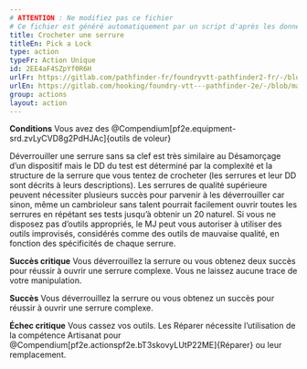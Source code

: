 ```yaml
---
# ATTENTION : Ne modifiez pas ce fichier
# Ce fichier est généré automatiquement par un script d'après les données du module Foundry VTT officiel et de sa traduction
title: Crocheter une serrure
titleEn: Pick a Lock
type: action
typeFr: Action Unique
id: 2EE4aF4SZpYf0R6H
urlFr: https://gitlab.com/pathfinder-fr/foundryvtt-pathfinder2-fr/-/blob/master/data/actions/2EE4aF4SZpYf0R6H.htm
urlEn: https://gitlab.com/hooking/foundry-vtt---pathfinder-2e/-/blob/master/packs/data/actions.db/pick-a-lock.json
group: actions
layout: action
---
```

**Conditions** Vous avez des @Compendium[pf2e.equipment-srd.zvLyCVD8g2PdHJAc]{outils de voleur}

Déverrouiller une serrure sans sa clef est très similaire au Désamorçage d’un dispositif mais le DD du test est déterminé par la complexité et la structure de la serrure que vous tentez de crocheter (les serrures et leur DD sont décrits à leurs descriptions). Les serrures de qualité supérieure peuvent nécessiter plusieurs succès pour parvenir à les déverrouiller car sinon, même un cambrioleur sans talent pourrait facilement ouvrir toutes les serrures en répétant ses tests jusqu’à obtenir un 20 naturel. Si vous ne disposez pas d’outils appropriés, le MJ peut vous autoriser à utiliser des outils improvisés, considérés comme des outils de mauvaise qualité, en fonction des spécificités de chaque serrure.

**Succès critique** Vous déverrouillez la serrure ou vous obtenez deux succès pour réussir à ouvrir une serrure complexe. Vous ne laissez aucune trace de votre manipulation.


**Succès** Vous déverrouillez la serrure ou vous obtenez un succès pour réussir à ouvrir une serrure complexe.

**Échec critique** Vous cassez vos outils. Les Réparer nécessite l’utilisation de la compétence Artisanat pour @Compendium[pf2e.actionspf2e.bT3skovyLUtP22ME]{Réparer} ou leur remplacement.


